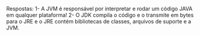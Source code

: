 Respostas:
1- A JVM é responsável por interpretar e rodar um código JAVA em qualquer plataforma!
2- O JDK compila o código e o transmite em bytes para o JRE e o JRE contém bibliotecas de classes, arquivos de suporte e a JVM. 
